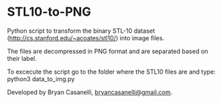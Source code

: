 # STL10-to-PNG
Python script to transform the binary STL-10 dataset (http://cs.stanford.edu/~acoates/stl10/) into image files.

The files are decompressed in PNG format and are separated based on their label.

To excecute the script go to the folder where the STL10 files are and type: python3 data_to_img.py

Developed by Bryan Casanelli, bryancasanelli@gmail.com.
